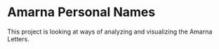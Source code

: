 # Amarna Personal Names

This project is looking at ways of analyzing and visualizing the Amarna Letters.

 
